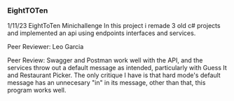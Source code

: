 ### EightTOTen 

1/11/23
EightToTen Minichallenge
In this project i remade 3 old c# projects and implemented an api using endpoints interfaces and services.

<p>Peer Reviewer: Leo Garcia</p>
<p>Peer Review: Swagger and Postman work well with the API, and the services throw out a default message as intended, particularly with Guess It and Restaurant Picker. The only critique I have is that hard mode's default message has an unnecesary "in" in its message, other than that, this program works well.</p>
